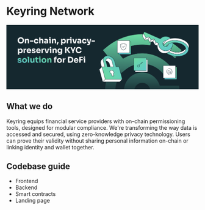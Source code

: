# Keyring Network
![header](header.png)

## What we do
Keyring equips financial service providers with on-chain permissioning tools, designed for modular compliance. We're transforming the way data is accessed and secured, using zero-knowledge privacy technology. Users can prove their validity without sharing personal information on-chain or linking identity and wallet together.

## Codebase guide
* Frontend
* Backend
* Smart contracts
* Landing page
